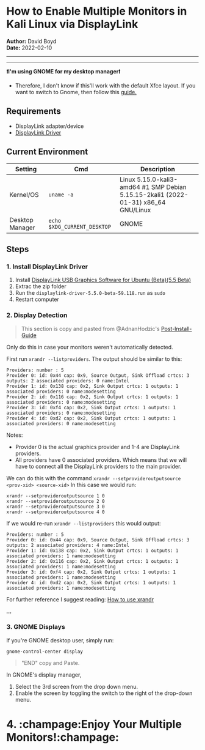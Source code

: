 # How to Enable Multiple Monitors in Kali Linux via DisplayLink

**Author:** David Boyd</br>
**Date:** 2022-02-10

---
---

**:exclamation:I'm using GNOME for my desktop manager:exclamation:**
  - Therefore, I don't know if this'll work with the default Xfce layout.  If
    you want to switch to Gnome, then follow this
    [guide.](#./desktop-mgr-kali.txt)

## Requirements

  - DisplayLink adapter/device
  - [DisplayLink Driver][d]

## Current Environment

| Setting         | Cmd                         | Description
|-----------------|-----------------------------|-------------------------------------------------------------------------------------|
| Kernel/OS       | `uname -a`                  | Linux 5.15.0-kali3-amd64 #1 SMP Debian 5.15.15-2kali1 (2022-01-31) x86_64 GNU/Linux |
| Desktop Manager | `echo $XDG_CURRENT_DESKTOP` | GNOME                                                                             |


## Steps


### 1. Install DisplayLink Driver


1. Install [DisplayLink USB Graphics Software for Ubuntu (Beta)(5.5 Beta)][d]
2. Extrac the zip folder
3. Run the `displaylink-driver-5.5.0-beta-59.118.run` as `sudo`
4. Restart computer

### 2. Display Detection

> This section is copy and pasted from @AdnanHodzic's [Post-Install-Guide][p]

Only do this in case your monitors weren't automatically detected.

First run `xrandr --listproviders`.
The output should be similar to this:
```
Providers: number : 5
Provider 0: id: 0x44 cap: 0x9, Source Output, Sink Offload crtcs: 3 outputs: 2 associated providers: 0 name:Intel
Provider 1: id: 0x138 cap: 0x2, Sink Output crtcs: 1 outputs: 1 associated providers: 0 name:modesetting
Provider 2: id: 0x116 cap: 0x2, Sink Output crtcs: 1 outputs: 1 associated providers: 0 name:modesetting
Provider 3: id: 0xf4 cap: 0x2, Sink Output crtcs: 1 outputs: 1 associated providers: 0 name:modesetting
Provider 4: id: 0xd2 cap: 0x2, Sink Output crtcs: 1 outputs: 1 associated providers: 0 name:modesetting
```
Notes:
* Provider 0 is the actual graphics provider and 1-4 are DisplayLink providers.
* All providers have 0 associated providers. Which means that we will have to connect all the DisplayLink providers to the main provider.

We can do this with the command `xrandr --setprovideroutputsource <prov-xid> <source-xid>`
In this case we would run:
```
xrandr --setprovideroutputsource 1 0
xrandr --setprovideroutputsource 2 0
xrandr --setprovideroutputsource 3 0
xrandr --setprovideroutputsource 4 0
```
If we would re-run `xrandr --listproviders` this would output:
```
Providers: number : 5
Provider 0: id: 0x44 cap: 0x9, Source Output, Sink Offload crtcs: 3 outputs: 2 associated providers: 4 name:Intel
Provider 1: id: 0x138 cap: 0x2, Sink Output crtcs: 1 outputs: 1 associated providers: 1 name:modesetting
Provider 2: id: 0x116 cap: 0x2, Sink Output crtcs: 1 outputs: 1 associated providers: 1 name:modesetting
Provider 3: id: 0xf4 cap: 0x2, Sink Output crtcs: 1 outputs: 1 associated providers: 1 name:modesetting
Provider 4: id: 0xd2 cap: 0x2, Sink Output crtcs: 1 outputs: 1 associated providers: 1 name:modesetting
```

For further reference I suggest reading:
[How to use xrandr](https://web.archive.org/web/20180224075928/https://pkg-xorg.alioth.debian.org/howto/use-xrandr.html)

***...***

### 3. GNOME Displays

If you're GNOME desktop user, simply run:

`gnome-control-center display`

> "END" copy and Paste.

In GNOME's display manager,

1. Select the 3rd screen from the drop down menu.
2. Enable the screen by toggling the switch to the right of the drop-down menu.

# 4. :champage:Enjoy Your Multiple Monitors!:champage:

<!-- links                                                                  -->

[d]: [https://www.synaptics.com/products/displaylink-graphics/downloads/ubuntu-5.5-Beta?filetype=exe]
[p]: [https://www.synaptics.com/products/displaylink-graphics/downloads/ubuntu-5.5-Beta?filetype=exe]

